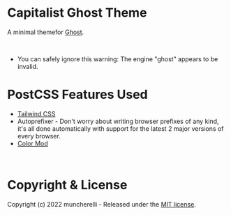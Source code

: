 # Capitalist Ghost Theme

A minimal themefor [Ghost](https://ghost.org/).

&nbsp;

-   You can safely ignore this warning: The engine "ghost" appears to be invalid.

# PostCSS Features Used

-   [Tailwind CSS](https://tailwindcss.com/)
-   Autoprefixer - Don't worry about writing browser prefixes of any kind, it's all done automatically with support for the latest 2 major versions of every browser.
-   [Color Mod](https://github.com/jonathantneal/postcss-color-mod-function)

&nbsp;

# Copyright & License

Copyright (c) 2022 muncherelli - Released under the [MIT license](LICENSE).
